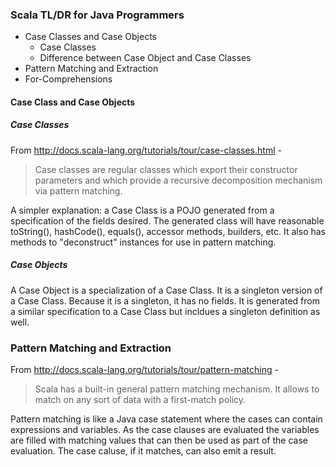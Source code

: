 ### Scala TL/DR for Java Programmers

* Case Classes and Case Objects
  * Case Classes
  * Difference between Case Object and Case Classes
* Pattern Matching and Extraction
* For-Comprehensions

#### Case Class and Case Objects

##### Case Classes

From http://docs.scala-lang.org/tutorials/tour/case-classes.html -

> Case classes are regular classes which export their constructor parameters and which provide a recursive decomposition mechanism via pattern matching.

A simpler explanation: a Case Class is a POJO generated from a specification of the fields desired. The generated class will have reasonable toString(), hashCode(), equals(), accessor methods, builders, etc. It also has methods to "deconstruct" instances for use in pattern matching.

##### Case Objects

A Case Object is a specialization of a Case Class. It is a singleton version of a Case Class. Because it is a singleton, it has no fields. It is generated from a similar specification to a Case Class but incldues a singleton definition as well.

### Pattern Matching and Extraction

From http://docs.scala-lang.org/tutorials/tour/pattern-matching -

> Scala has a built-in general pattern matching mechanism. It allows to match on any sort of data with a first-match policy.

Pattern matching is like a Java case statement where the cases can contain expressions and variables. As the case clauses are evaluated the variables are filled with matching values that can then be used as part of the case evaluation. The case caluse, if it matches, can also emit a result.
